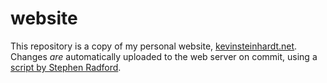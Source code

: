 website
=======

This repository is a copy of my personal website, [kevinsteinhardt.net](http://kevinsteinhardt.net). Changes *are* automatically uploaded to the web server on commit, using a [script by Stephen Radford](http://www.stephenradford.me/blog/tutorials/deploy-via-bitbucket-or-github-service-hooks).
